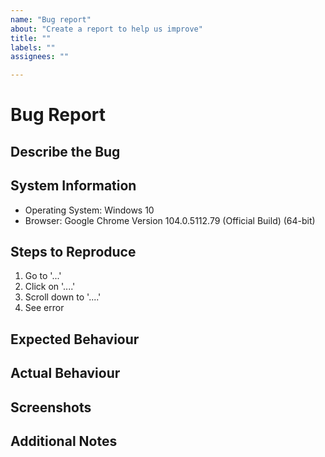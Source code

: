 ```yaml
---
name: "Bug report"
about: "Create a report to help us improve"
title: ""
labels: ""
assignees: ""

---
```


# Bug Report

## Describe the Bug

<!-- Please provide an overview of the bug you encountered. if you are reporting more than one, please submit separate bug reports -->

## System Information

<!-- Please include as much information as you can of the device you were using when you encountered the bug -->

*   Operating System: Windows 10
*   Browser: Google Chrome Version 104.0.5112.79 (Official Build) (64-bit)

## Steps to Reproduce

<!-- Please provide the EXACT steps you performed to produce this bug -->

1.  Go to '...'
2.  Click on '....'
3.  Scroll down to '....'
4.  See error

## Expected Behaviour

<!-- Please tell us what you expected the application to do when you performed your steps -->

## Actual Behaviour

<!-- Please tell us what actually happened when you performed your steps -->

## Screenshots

<!-- if you have any screenshots, please add them here -->

## Additional Notes

<!-- If you have any other notes to add, please add them here -->
